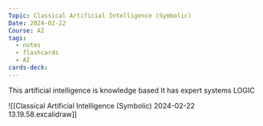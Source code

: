 ```yaml
---
Topic: Classical Artificial Intelligence (Symbolic)
Date: 2024-02-22
Course: AI
tags:
  - notes
  - flashcards
  - AI
cards-deck:
---
```

This artificial intelligence is knowledge based
It has expert systems
LOGIC

![[Classical Artificial Intelligence (Symbolic) 2024-02-22 13.19.58.excalidraw]]